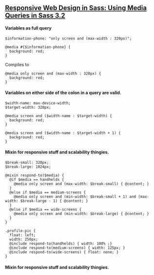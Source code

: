 ## [Responsive Web Design in Sass: Using Media Queries in Sass 3.2](http://thesassway.com/intermediate/responsive-web-design-in-sass-using-media-queries-in-sass-32)

#### Variables as full query

	$information-phone: "only screen and (max-width : 320px)";

	@media #{$information-phone} {
	  background: red;
	}

Compiles to

	@media only screen and (max-width : 320px) {
	  background: red;
	}

#### Variables on either side of the colon in a query are valid.

	$width-name: max-device-width;
	$target-width: 320px;

	@media screen and ($width-name : $target-width) {
	  background: red;
	}

	@media screen and ($width-name : $target-width + 1) {
	  background: red;
	}

#### Mixin for responsive stuff and scalability thingies.

	$break-small: 320px;
	$break-large: 1024px;

	@mixin respond-to($media) {
	  @if $media == handhelds {
	    @media only screen and (max-width: $break-small) { @content; }
	  }
	  @else if $media == medium-screens {
	    @media only screen and (min-width: $break-small + 1) and (max-width: $break-large - 1) { @content; }
	  }
	  @else if $media == wide-screens {
	    @media only screen and (min-width: $break-large) { @content; }
	  }
	}

	.profile-pic {
	  float: left;
	  width: 250px;
	  @include respond-to(handhelds) { width: 100% ;}
	  @include respond-to(medium-screens) { width: 125px; }
	  @include respond-to(wide-screens) { float: none; }
	}

#### Mixin for responsive stuff and scalability thingies.



























